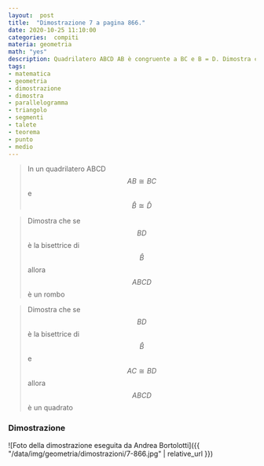 ```yaml
---
layout:  post
title:  "Dimostrazione 7 a pagina 866."
date: 2020-10-25 11:10:00
categories:  compiti
materia: geometria
math: "yes"
description: Quadrilatero ABCD AB è congruente a BC e B = D. Dimostra che se BD è la bisettrice di B allora ABCD è un rombo.
tags:
- matematica
- geometria
- dimostrazione
- dimostra
- parallelogramma
- triangolo
- segmenti
- talete
- teorema
- punto
- medio
---
```


>In un quadrilatero ABCD $$ AB \cong BC $$ e $$ \hat{B} \cong \hat{D} $$

>Dimostra che se $$BD$$ è la bisettrice di $$\hat{B}$$ allora $$ABCD$$ è un rombo

>Dimostra che se $$BD$$ è la bisettrice di $$\hat{B}$$ e $$ AC \cong BD $$ allora $$ABCD$$ è un quadrato

### Dimostrazione

![Foto della dimostrazione eseguita da Andrea Bortolotti]({{ "/data/img/geometria/dimostrazioni/7-866.jpg" | relative_url }})

